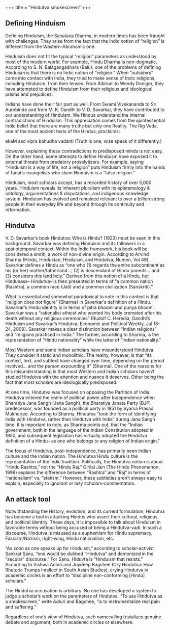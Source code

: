 +++
title = "Hindutva smokescreen"
+++

## Defining Hinduism
Defining Hinduism, the Sanatana Dharma, in modern times has been fraught with challenges. They arise from the fact that the Indic notion of “religion” is different from the Western-Abrahamic one.

Hinduism does not fit the typical “religion” parameters as understood by most of the modern world. For example, Hindu Dharma is non-dogmatic. According to S. N. Balagangadhara (Balu), one of the problems of defining Hinduism is that there is no Indic notion of “religion.” When “outsiders” came into contact with India, they tried to make sense of Indic religions, including Hinduism, from their lenses. From Albiruni to Wendy Doniger, they have attempted to define Hinduism from their religious and ideological prisms and prejudices.

Indians have done their fair part as well. From Swami Vivekananda to Sri Aurobindo and from M. K. Gandhi to V. D. Savarkar, they have contributed to our understanding of Hinduism. We Hindus understand the internal contradictions of Hinduism. This appreciation comes from the quintessential Indic belief that there are many truths but only one Reality. The Rig Veda, one of the most ancient texts of the Hindus, proclaims:

ekaM sad vipra bahudha vadanti
(Truth is one, wise speak of it differently.)

However, explaining these contradictions to predisposed minds is not easy. On the other hand, some attempts to define Hinduism have exposed it to external threats from predatory proselytizers. For example, saying “Hinduism is a way of life, not a religion” puts Hinduism firmly into the hands of fanatic evangelists who claim Hinduism is a “false religion.”

Hinduism, most scholars accept, has a recorded history of over 5,000 years. Hinduism reveals its inherent pluralism with its epistemology & ontology, argumentations & disputations, and indigenous knowledge system. Hinduism has evolved and remained relevant to over a billion strong people in their everyday life and beyond through its continuity and reformation.

## Hindutva
V. D. Savarkar’s book Hindutva: Who is Hindu? (1923) must be seen in this background. Savarkar was defining Hinduism and its followers in a spatiotemporal context. Within the Indic framework, his book will be considered a smriti, a work of non-divine origin. According to Arvind Sharma (Hindu, Hindustan, Hinduism, and Hindutva; Numen, Vol 49), Savarkar defines a Hindu as “one who (1) regards the entire subcontinent as his (or her) mother/fatherland…; (2) is descendant of Hindu parents… and (3) considers this land holy.” Derived from this notion of a Hindu, her Hinduness– Hindutva– is then presented in terms of “a common nation (Rashtra), a common race (Jati) and a common civilization (Sanskriti).”

What is essential and somewhat paradoxical to note in this context is that “religion does not figure” (Sharma) in Savarkar’s definition of a Hindu. Savarkar’s Hindu identity is in terms of pitra bhoomi and punya bhoomi. Savarkar was a “rationalist atheist who wanted his body cremated after his death without any religious ceremonies” (Rudolf C. Heredia, Gandhi’s Hinduism and Savarkar’s Hindutva, Economic and Political Weekly, Jul 18-24, 2009). Savarkar makes a clear distinction between “Indian religions” and “religions practiced in India.” The former, according to Sharma, is the representation of “Hindu nationality” while the latter of “Indian nationality.”

Most Western and some Indian scholars have misunderstood Hindutva. They consider it static and monolithic. The reality, however, is that “its context, text, and subtext have changed over time, depending on the period involved… and the person expounding it” (Sharma). One of the reasons for this misunderstanding is that most Western and Indian scholars haven’t studied Hindutva with the attention and nuance it deserves. Other being the fact that most scholars are ideologically predisposed.

At one time, Hindutva was focused on opposing the Partition of India. Hindutva entered the realm of political power after Independence when Bharatiya Jana Sangh (Jana Sangh), the Bharatiya Janata Party (BJP) predecessor, was founded as a political party in 1951 by Syama Prasad Mukherjee. According to Sharma, Hindutva “took the form of identifying India with Hindutva, rather than Hindutva with India” during Jana Sangh time. It is important to note, as Sharma points out, that the “Indian government, both in the language of the Indian Constitution adopted in 1950, and subsequent legislation has virtually adopted the Hindutva definition of a Hindu– as one who belongs to any religion of Indian origin.”

The focus of Hindutva, post-Independence, has primarily been Indian culture and the Indian nation. The Hindutva Hindu culture is the representation of the Indic tradition. Politically, the Hindutva notion is about “Hindu Rashtra,” not the “Hindu Raj.” Girilal Jain (The Hindu Phenomenon, 1996) explains the difference between “Rashtra” and “Raj” in terms of “nationalism” vs. “statism.” However, these subtleties aren’t always easy to explain, especially to ignorant or lazy scholars-commentators.

## An attack tool
Notwithstanding the History, evolution, and its current formulation, Hindutva has become a tool in attacking Hindus who assert their cultural, religious, and political identity. These days, it is impossible to talk about Hinduism in favorable terms without being accused of being a Hindutva-vadi. In such a discourse, Hindutva is misused as a euphemism for Hindu supremacy, Fascism/Nazism, right-wing, Hindu nationalism, etc.

“As soon as one speaks up for Hinduism,” according to scholar-activist Sankrat Sanu, “one would be dubbed “Hindutva” and demonized in the “secular” discourse.” For Sanu, Hiduvta is “Hinduism that resists.” According to Vishwa Adluri and Joydeep Bagchee (Cry Hindutva: How Rhetoric Trumps Intellect in South Asian Studies), crying Hindutva in academic circles is an effort to “discipline non-conforming [Hindu] scholars.”

The Hindutva accusation is arbitrary. No one has developed a system to judge a scholar’s work on the parameters of Hindutva. “To use Hindutva as a smokescreen,” write Adluri and Bagchee, “is to instrumentalize real pain and suffering.”

Regardless of one’s view of Hindutva, such namecalling trivializes genuine debate and argument, both in academic circles or elsewhere.